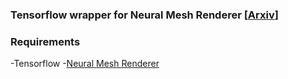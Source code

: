 ### Tensorflow wrapper for Neural Mesh Renderer [<a href="https://arxiv.org/abs/1711.07566">Arxiv</a>]

### Requirements
-Tensorflow
-<a href="https://github.com/hiroharu-kato/neural_renderer">Neural Mesh Renderer</a>

